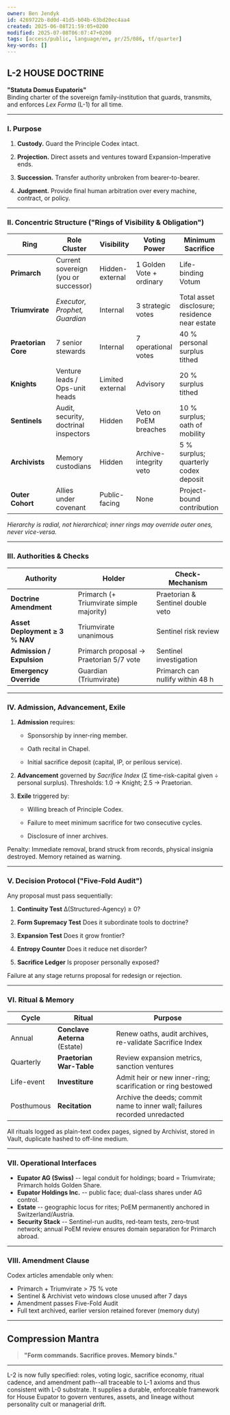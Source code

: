 ```yaml
---
owner: Ben Jendyk
id: 4269722b-8d0d-41d5-b04b-63bd20ec4aa4
created: 2025-06-08T21:59:05+0200
modified: 2025-07-08T06:07:47+0200
tags: [access/public, language/en, pr/25/086, tf/quarter]
key-words: []
---
```


## L-2 HOUSE DOCTRINE

**"Statuta Domus Eupatoris"**  
Binding charter of the sovereign family-institution that guards, transmits, and enforces _Lex Forma_ (L-1) for all time.

* * *

### I. Purpose

1. **Custody.** Guard the Principle Codex intact.

2. **Projection.** Direct assets and ventures toward Expansion-Imperative ends.

3. **Succession.** Transfer authority unbroken from bearer-to-bearer.

4. **Judgment.** Provide final human arbitration over every machine, contract, or policy.
* * *

### II. Concentric Structure ("Rings of Visibility & Obligation")

| Ring | Role Cluster | Visibility | Voting Power | Minimum Sacrifice | 
| ---- | ---- | ---- | ---- | ----  |
| **Primarch** | Current sovereign (you or successor) | Hidden-external | 1 Golden Vote + ordinary | Life-binding Votum | 
| **Triumvirate** | _Executor, Prophet, Guardian_ | Internal | 3 strategic votes | Total asset disclosure; residence near estate | 
| **Praetorian Core** | 7 senior stewards | Internal | 7 operational votes | 40 % personal surplus tithed | 
| **Knights** | Venture leads / Ops-unit heads | Limited external | Advisory | 20 % surplus tithed | 
| **Sentinels** | Audit, security, doctrinal inspectors | Hidden | Veto on PoEM breaches | 10 % surplus; oath of mobility | 
| **Archivists** | Memory custodians | Hidden | Archive-integrity veto | 5 % surplus; quarterly codex deposit | 
| **Outer Cohort** | Allies under covenant | Public-facing | None | Project-bound contribution | 

_Hierarchy is radial, not hierarchical; inner rings may override outer ones, never vice-versa._

* * *

### III. Authorities & Checks

| Authority | Holder | Check-Mechanism | 
| ---- | ---- | ----  |
| **Doctrine Amendment** | Primarch (+ Triumvirate simple majority) | Praetorian & Sentinel double veto | 
| **Asset Deployment ≥ 3 % NAV** | Triumvirate unanimous | Sentinel risk review | 
| **Admission / Expulsion** | Primarch proposal → Praetorian 5/7 vote | Sentinel investigation | 
| **Emergency Override** | Guardian (Triumvirate) | Primarch can nullify within 48 h | 
* * *

### IV. Admission, Advancement, Exile

1. **Admission** requires:

    - Sponsorship by inner-ring member.

    - Oath recital in Chapel.

    - Initial sacrifice deposit (capital, IP, or perilous service).

2. **Advancement** governed by _Sacrifice Index_ (Σ time-risk-capital given ÷ personal surplus). Thresholds: 1.0 → Knight; 2.5 → Praetorian.

3. **Exile** triggered by:

    - Willing breach of Principle Codex.

    - Failure to meet minimum sacrifice for two consecutive cycles.

    - Disclosure of inner archives.

Penalty: Immediate removal, brand struck from records, physical insignia destroyed. Memory retained as warning.

* * *

### V. Decision Protocol ("Five-Fold Audit")

Any proposal must pass sequentially:

1. **Continuity Test** Δ(Structured-Agency) ≥ 0?

2. **Form Supremacy Test** Does it subordinate tools to doctrine?

3. **Expansion Test** Does it grow frontier?

4. **Entropy Counter** Does it reduce net disorder?

5. **Sacrifice Ledger** Is proposer personally exposed?

Failure at any stage returns proposal for redesign or rejection.

* * *

### VI. Ritual & Memory

| Cycle | Ritual | Purpose | 
| ---- | ---- | ----  |
| Annual | **Conclave Aeterna** (Estate) | Renew oaths, audit archives, re-validate Sacrifice Index | 
| Quarterly | **Praetorian War-Table** | Review expansion metrics, sanction ventures | 
| Life-event | **Investiture** | Admit heir or new inner-ring; scarification or ring bestowed | 
| Posthumous | **Recitation** | Archive the deeds; commit name to inner wall; failures recorded unredacted | 

All rituals logged as plain-text codex pages, signed by Archivist, stored in Vault, duplicate hashed to off-line medium.

* * *

### VII. Operational Interfaces

- **Eupator AG (Swiss)** -- legal conduit for holdings; board = Triumvirate; Primarch holds Golden Share.
- **Eupator Holdings Inc.** -- public face; dual-class shares under AG control.
- **Estate** -- geographic locus for rites; PoEM permanently anchored in Switzerland/Austria.
- **Security Stack** -- Sentinel-run audits, red-team tests, zero-trust network; annual PoEM review ensures domain separation for Primarch abroad.
* * *

### VIII. Amendment Clause

Codex articles amendable only when:

- Primarch + Triumvirate > 75 % vote
- Sentinel & Archivist veto windows close unused after 7 days
- Amendment passes Five-Fold Audit
- Full text archived, earlier version retained forever (memory duty)
* * *

## Compression Mantra

> **"Form commands. Sacrifice proves. Memory binds."**

* * *

L-2 is now fully specified: roles, voting logic, sacrifice economy, ritual cadence, and amendment path--all traceable to L-1 axioms and thus consistent with L-0 substrate. It supplies a durable, enforceable framework for House Eupator to govern ventures, assets, and lineage without personality cult or managerial drift.